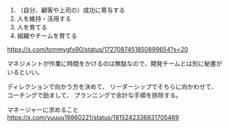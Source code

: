 1. （自分、顧客や上司の）成功に寄与する
2. 人を維持・活用する
3. 人を育てる
4. 組織やチームを育てる

https://x.com/tommygfx90/status/1727087451850899654?s=20

マネジメントが作業に時間をかけるのは無駄なので、開発チームとは別に秘書がいるといい。

ディレクションで向かう方を決めて、
リーダーシップでそちらに向かわせて、
コーチングで励まして、
プランニングで余計な手順を排除する。

マネージャーに求めること
https://x.com/yuuuu19860221/status/1815242336831705469
